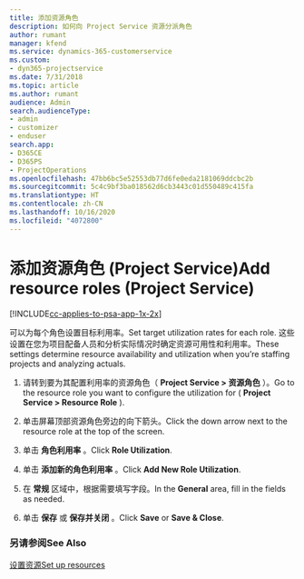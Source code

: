 ```yaml
---
title: 添加资源角色
description: 如何向 Project Service 资源分派角色
author: rumant
manager: kfend
ms.service: dynamics-365-customerservice
ms.custom:
- dyn365-projectservice
ms.date: 7/31/2018
ms.topic: article
ms.author: rumant
audience: Admin
search.audienceType:
- admin
- customizer
- enduser
search.app:
- D365CE
- D365PS
- ProjectOperations
ms.openlocfilehash: 47bb6bc5e52553db77d6fe0eda2181069ddcbc2b
ms.sourcegitcommit: 5c4c9bf3ba018562d6cb3443c01d550489c415fa
ms.translationtype: HT
ms.contentlocale: zh-CN
ms.lasthandoff: 10/16/2020
ms.locfileid: "4072800"
---
```

# <a name="add-resource-roles-project-service"></a><span data-ttu-id="88f79-103">添加资源角色 (Project Service)</span><span class="sxs-lookup"><span data-stu-id="88f79-103">Add resource roles (Project Service)</span></span>

[!INCLUDE[cc-applies-to-psa-app-1x-2x](../includes/cc-applies-to-psa-app-1x-2x.md)]

<span data-ttu-id="88f79-104">可以为每个角色设置目标利用率。</span><span class="sxs-lookup"><span data-stu-id="88f79-104">Set target utilization rates for each role.</span></span> <span data-ttu-id="88f79-105">这些设置在您为项目配备人员和分析实际情况时确定资源可用性和利用率。</span><span class="sxs-lookup"><span data-stu-id="88f79-105">These settings determine resource availability and utilization when you’re staffing projects and analyzing actuals.</span></span>  
  
1.  <span data-ttu-id="88f79-106">请转到要为其配置利用率的资源角色（ **Project Service > 资源角色** ）。</span><span class="sxs-lookup"><span data-stu-id="88f79-106">Go to the resource role you want to configure the utilization for ( **Project Service > Resource Role** ).</span></span>  
  
2.  <span data-ttu-id="88f79-107">单击屏幕顶部资源角色旁边的向下箭头。</span><span class="sxs-lookup"><span data-stu-id="88f79-107">Click the down arrow next to the resource role at the top of the screen.</span></span>  
  
3.  <span data-ttu-id="88f79-108">单击 **角色利用率** 。</span><span class="sxs-lookup"><span data-stu-id="88f79-108">Click **Role Utilization**.</span></span>  
  
4.  <span data-ttu-id="88f79-109">单击 **添加新的角色利用率** 。</span><span class="sxs-lookup"><span data-stu-id="88f79-109">Click **Add New Role Utilization**.</span></span>  
  
5.  <span data-ttu-id="88f79-110">在 **常规** 区域中，根据需要填写字段。</span><span class="sxs-lookup"><span data-stu-id="88f79-110">In the **General** area, fill in the fields as needed.</span></span>  
  
6.  <span data-ttu-id="88f79-111">单击 **保存** 或 **保存并关闭** 。</span><span class="sxs-lookup"><span data-stu-id="88f79-111">Click **Save** or **Save & Close**.</span></span>  
  
### <a name="see-also"></a><span data-ttu-id="88f79-112">另请参阅</span><span class="sxs-lookup"><span data-stu-id="88f79-112">See Also</span></span>  
 [<span data-ttu-id="88f79-113">设置资源</span><span class="sxs-lookup"><span data-stu-id="88f79-113">Set up resources</span></span>](../psa/set-up-resources.md)
